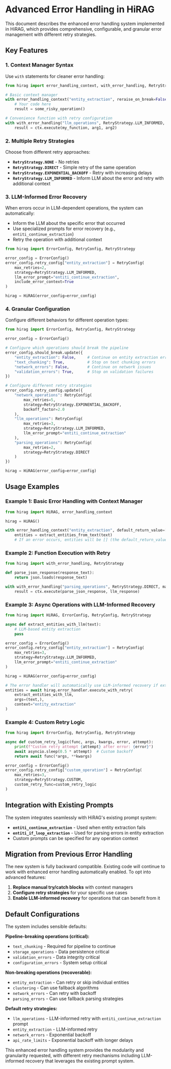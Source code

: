 # Advanced Error Handling in HiRAG

This document describes the enhanced error handling system implemented in HiRAG, which provides comprehensive, configurable, and granular error management with different retry strategies.

## Key Features

### 1. Context Manager Syntax

Use `with` statements for cleaner error handling:

```python
from hirag import error_handling_context, with_error_handling, RetryStrategy

# Basic context manager
with error_handling_context("entity_extraction", reraise_on_break=False) as ctx:
    # Your code here
    result = some_risky_operation()

# Convenience function with retry configuration
with with_error_handling("llm_operations", RetryStrategy.LLM_INFORMED, max_retries=3) as ctx:
    result = ctx.execute(my_function, arg1, arg2)
```

### 2. Multiple Retry Strategies

Choose from different retry approaches:

- **`RetryStrategy.NONE`** - No retries
- **`RetryStrategy.DIRECT`** - Simple retry of the same operation
- **`RetryStrategy.EXPONENTIAL_BACKOFF`** - Retry with increasing delays
- **`RetryStrategy.LLM_INFORMED`** - Inform LLM about the error and retry with additional context

### 3. LLM-Informed Error Recovery

When errors occur in LLM-dependent operations, the system can automatically:
- Inform the LLM about the specific error that occurred
- Use specialized prompts for error recovery (e.g., `entiti_continue_extraction`)
- Retry the operation with additional context

```python
from hirag import ErrorConfig, RetryConfig, RetryStrategy

error_config = ErrorConfig()
error_config.retry_config["entity_extraction"] = RetryConfig(
    max_retries=2,
    strategy=RetryStrategy.LLM_INFORMED,
    llm_error_prompt="entiti_continue_extraction",
    include_error_context=True
)

hirag = HiRAG(error_config=error_config)
```

### 4. Granular Configuration

Configure different behaviors for different operation types:

```python
from hirag import ErrorConfig, RetryConfig, RetryStrategy

error_config = ErrorConfig()

# Configure which operations should break the pipeline
error_config.should_break.update({
    "entity_extraction": False,     # Continue on entity extraction errors
    "text_chunking": True,          # Stop on text chunking errors
    "network_errors": False,        # Continue on network issues
    "validation_errors": True,      # Stop on validation failures
})

# Configure different retry strategies
error_config.retry_config.update({
    "network_operations": RetryConfig(
        max_retries=5,
        strategy=RetryStrategy.EXPONENTIAL_BACKOFF,
        backoff_factor=2.0
    ),
    "llm_operations": RetryConfig(
        max_retries=3,
        strategy=RetryStrategy.LLM_INFORMED,
        llm_error_prompt="entiti_continue_extraction"
    ),
    "parsing_operations": RetryConfig(
        max_retries=2,
        strategy=RetryStrategy.DIRECT
    )
})

hirag = HiRAG(error_config=error_config)
```

## Usage Examples

### Example 1: Basic Error Handling with Context Manager

```python
from hirag import HiRAG, error_handling_context

hirag = HiRAG()

with error_handling_context("entity_extraction", default_return_value=[]) as ctx:
    entities = extract_entities_from_text(text)
    # If an error occurs, entities will be [] (the default_return_value)
```

### Example 2: Function Execution with Retry

```python
from hirag import with_error_handling, RetryStrategy

def parse_json_response(response_text):
    return json.loads(response_text)

with with_error_handling("parsing_operations", RetryStrategy.DIRECT, max_retries=2) as ctx:
    result = ctx.execute(parse_json_response, llm_response)
```

### Example 3: Async Operations with LLM-Informed Recovery

```python
from hirag import HiRAG, ErrorConfig, RetryConfig, RetryStrategy

async def extract_entities_with_llm(text):
    # LLM-based entity extraction
    pass

error_config = ErrorConfig()
error_config.retry_config["entity_extraction"] = RetryConfig(
    max_retries=3,
    strategy=RetryStrategy.LLM_INFORMED,
    llm_error_prompt="entiti_continue_extraction"
)

hirag = HiRAG(error_config=error_config)

# The error handler will automatically use LLM-informed recovery if extraction fails
entities = await hirag.error_handler.execute_with_retry(
    extract_entities_with_llm,
    args=(text,),
    context="entity_extraction"
)
```

### Example 4: Custom Retry Logic

```python
from hirag import ErrorConfig, RetryConfig, RetryStrategy

async def custom_retry_logic(func, args, kwargs, error, attempt):
    print(f"Custom retry attempt {attempt} after error: {error}")
    await asyncio.sleep(0.5 * attempt)  # Custom backoff
    return await func(*args, **kwargs)

error_config = ErrorConfig()
error_config.retry_config["custom_operation"] = RetryConfig(
    max_retries=3,
    strategy=RetryStrategy.CUSTOM,
    custom_retry_func=custom_retry_logic
)
```

## Integration with Existing Prompts

The system integrates seamlessly with HiRAG's existing prompt system:

- **`entiti_continue_extraction`** - Used when entity extraction fails
- **`entiti_if_loop_extraction`** - Used for parsing errors in entity extraction
- Custom prompts can be specified for any operation context

## Migration from Previous Error Handling

The new system is fully backward compatible. Existing code will continue to work with enhanced error handling automatically enabled. To opt into advanced features:

1. **Replace manual try/catch blocks** with context managers
2. **Configure retry strategies** for your specific use cases  
3. **Enable LLM-informed recovery** for operations that can benefit from it

## Default Configurations

The system includes sensible defaults:

**Pipeline-breaking operations (critical):**
- `text_chunking` - Required for pipeline to continue
- `storage_operations` - Data persistence critical
- `validation_errors` - Data integrity critical
- `configuration_errors` - System setup critical

**Non-breaking operations (recoverable):**
- `entity_extraction` - Can retry or skip individual entities
- `clustering` - Can use fallback algorithms
- `network_errors` - Can retry with backoff
- `parsing_errors` - Can use fallback parsing strategies

**Default retry strategies:**
- `llm_operations` - LLM-informed retry with `entiti_continue_extraction` prompt
- `entity_extraction` - LLM-informed retry 
- `network_errors` - Exponential backoff
- `api_rate_limits` - Exponential backoff with longer delays

This enhanced error handling system provides the modularity and granularity requested, with different retry mechanisms including LLM-informed recovery that leverages the existing prompt system.